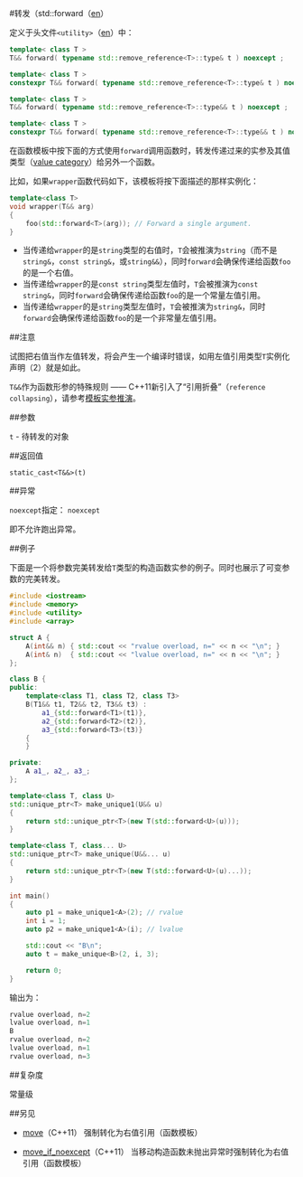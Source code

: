 #转发（std::forward（[en](http://en.cppreference.com/w/cpp/utility/forward)）

定义于头文件`<utility>`（[en](http://en.cppreference.com/w/cpp/header/utility)）中：

```C++
template< class T >
T&& forward( typename std::remove_reference<T>::type& t ) noexcept ;              (1)     (C++11 - C++14)
```

```C++
template< class T >
constexpr T&& forward( typename std::remove_reference<T>::type& t ) noexcept ;    (1)     (C++14 - )
```

```C++
template< class T >
T&& forward( typename std::remove_reference<T>::type&& t ) noexcept ;             (2)     (C++11 - C++14)
```

```C++
template< class T >
constexpr T&& forward( typename std::remove_reference<T>::type&& t ) noexcept ;   (2)     (C++14 - )
```

在函数模板中按下面的方式使用`forward`调用函数时，转发传递过来的实参及其值类型（[value category](../language/value_category.md)）给另外一个函数。

比如，如果`wrapper`函数代码如下，该模板将按下面描述的那样实例化：

```C++
template<class T>
void wrapper(T&& arg)
{
    foo(std::forward<T>(arg)); // Forward a single argument.
}
```

- 当传递给`wrapper`的是`string`类型的右值时，`T`会被推演为`string`（而不是`string&`，`const string&`，或`string&&`），同时`forward`会确保传递给函数`foo`的是一个右值。
- 当传递给`wrapper`的是`const string`类型左值时，`T`会被推演为`const string&`，同时`forward`会确保传递给函数`foo`的是一个常量左值引用。
- 当传递给`wrapper`的是`string`类型左值时，`T`会被推演为`string&`，同时`forward`会确保传递给函数`foo`的是一个非常量左值引用。

##注意

试图把右值当作左值转发，将会产生一个编译时错误，如用左值引用类型`T`实例化声明（2）就是如此。

`T&&`作为函数形参的特殊规则 —— C++11新引入了“引用折叠”（`reference collapsing`），请参考[模板实参推演](templates/template_argument_deduction.md)。

##参数

`t` -   待转发的对象

##返回值

`static_cast<T&&>(t)`

##异常

`noexcept`指定： `noexcept`

即不允许跑出异常。

##例子

下面是一个将参数完美转发给`T`类型的构造函数实参的例子。同时也展示了可变参数的完美转发。

```C++
#include <iostream>
#include <memory>
#include <utility>
#include <array>

struct A {
    A(int&& n) { std::cout << "rvalue overload, n=" << n << "\n"; }
    A(int& n)  { std::cout << "lvalue overload, n=" << n << "\n"; }
};

class B {
public:
    template<class T1, class T2, class T3>
    B(T1&& t1, T2&& t2, T3&& t3) :
        a1_{std::forward<T1>(t1)},
        a2_{std::forward<T2>(t2)},
        a3_{std::forward<T3>(t3)}
    {
    }

private:
    A a1_, a2_, a3_;
};

template<class T, class U>
std::unique_ptr<T> make_unique1(U&& u)
{
    return std::unique_ptr<T>(new T(std::forward<U>(u)));
}

template<class T, class... U>
std::unique_ptr<T> make_unique(U&&... u)
{
    return std::unique_ptr<T>(new T(std::forward<U>(u)...));
}

int main()
{
    auto p1 = make_unique1<A>(2); // rvalue
    int i = 1;
    auto p2 = make_unique1<A>(i); // lvalue

    std::cout << "B\n";
    auto t = make_unique<B>(2, i, 3);

    return 0;
}
```

输出为：

```C++
rvalue overload, n=2
lvalue overload, n=1
B
rvalue overload, n=2
lvalue overload, n=1
rvalue overload, n=3
```

##复杂度

常量级

##另见

- [move](move.md)（C++11）                            强制转化为右值引用（函数模板）

- [move_if_noexcept](move_if_noexcept.md)（C++11）    当移动构造函数未抛出异常时强制转化为右值引用（函数模板）
